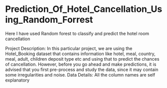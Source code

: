 # Prediction_Of_Hotel_Cancellation_Using_Random_Forrest
Here I have used Random forest to classify and predict the hotel room cancellation

Project Description:
In this particular project, we are using the Hotel_Booking dataset that contains information like hotel, meal, country, meal, adult, children deposit type etc and using that to predict the chances of cancellation.
However, before you go ahead and make predictions, it is advised that you first pre-process and study the data, since it may contain some irregularities and noise.
Data Details:
All the column names are self explanatory
